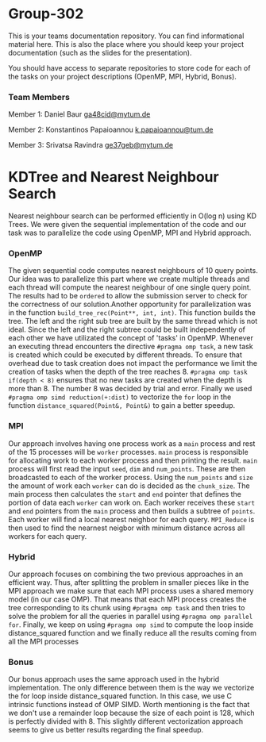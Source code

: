 # Group-302

This is your teams documentation repository. 
You can find informational material here. 
This is also the place where you should keep your project documentation (such as the slides for the presentation).

You should have access to separate repositories to store code for each of the tasks on your project descriptions (OpenMP, MPI, Hybrid, Bonus).

### Team Members

Member 1: Daniel Baur <ga48cid@mytum.de>

Member 2: Konstantinos Papaioannou <k.papaioannou@tum.de>

Member 3: Srivatsa Ravindra <ge37geb@mytum.de>

# KDTree and Nearest Neighbour Search
Nearest neighbour search can be performed efficiently in O(log n) using KD Trees.
We were given the sequential implementation of the code and our task was to parallelize the code using OpenMP, MPI and Hybrid approach.

### OpenMP
The given sequential code computes nearest neighbours of 10 query points. 
Our idea was to parallelize this part where we create multiple threads and each thread will compute the nearest neighbour of one single query point.
The results had to be `ordered` to allow the submission server to check for the correctness of our solution.Another opportunity for parallelization was in the function `build_tree_rec(Point**, int, int)`. This function builds
the tree. The left and the right sub tree are built by the same thread which is not ideal. Since the 
left and the right subtree could be built independently of each other we have utilizated
the concept of 'tasks' in OpenMP. Whenever an executing thread encounters the directive
`#pragma omp task`, a new task is created which could be executed by different threads.
To ensure that overhead due to task creation does not impact the performance we limit
the creation of tasks when the depth of the tree reaches 8. `#pragma omp task if(depth < 8)`
ensures that no new tasks are created when the depth is more than 8. The number 8 was decided by 
trial and error. Finally we used `#pragma omp simd reduction(+:dist)` to vectorize the `for` loop in the 
function `distance_squared(Point&, Point&)` to gain a better speedup.


### MPI
Our approach involves having one process work as a `main` process and rest of the 
15 processes will be `worker` processes. `main` process is responsible for allocating work to each worker process
and then printing the result. `main` process will first read the input `seed`, `dim` and `num_points`. These are then broadcasted to each of the worker process.
Using the `num_points` and `size` the amount of work each `worker` can do is decided as the `chunk_size`.
The main process then calculates the `start` and `end` pointer that defines the portion of data each `worker` can work on.
Each worker receives these `start` and `end` pointers from the `main` process and then 
builds a subtree of `points`. Each worker will find a local nearest neighbor for each query.
`MPI_Reduce` is then used to find the nearnest neigbor with minimum distance across all workers for each query.


### Hybrid
Our approach focuses on combining the two previous approaches in an efficient way. Thus, after splitting the problem in smaller pieces like in the MPI approach we make sure that each MPI process uses a shared memory model (in our case OMP). That means that each MPI process creates the tree corresponding to its chunk using `#pragma omp task` and then tries to solve the problem for all the queries in parallel using `#pragma omp parallel for`. Finally, we keep on using `#pragma omp simd` to compute the loop inside distance_squared function and we finally reduce all the results coming from all the MPI processes

### Bonus
Our bonus approach uses the same approach used in the hybrid implementation. The only difference between them is the way we vectorize the for loop inside distance_squared function. In this case, we use C intrinsic functions instead of OMP SIMD. Worth mentioning is the fact that we don't use a remainder loop because the size of each point is 128, which is perfectly divided with 8. This slightly different vectorization approach seems to give us better results regarding the final speedup.